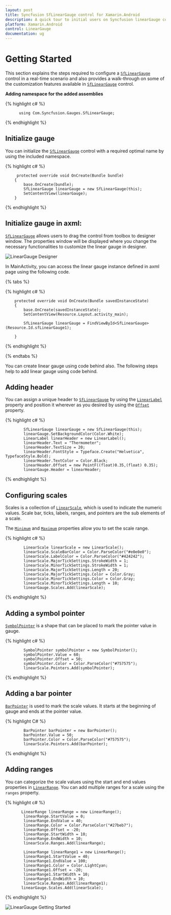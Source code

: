 ```yaml
---
layout: post
title: Syncfusion SfLinearGauge control for Xamarin.Android
description: A quick tour to initial users on Syncfusion linearGauge control for Xamarin.Android platform
platform: Xamarin.Android
control: LinearGauge
documentation: ug
---
```


# Getting Started

This section explains the steps required to configure a [`SfLinearGauge`](https://help.syncfusion.com/cr/cref_files/xamarin-android/Syncfusion.SfGauge.Android~Com.Syncfusion.Gauges.SfLinearGauge.SfLinearGauge.html) control in a real-time scenario and also provides a walk-through on some of the customization features available in [`SfLinearGauge`](https://help.syncfusion.com/cr/cref_files/xamarin-android/Syncfusion.SfGauge.Android~Com.Syncfusion.Gauges.SfLinearGauge.SfLinearGauge.html) control.

**Adding namespace for the added assemblies**

{% highlight c# %}

	      using Com.Syncfusion.Gauges.SfLinearGauge;

{% endhighlight %}

## Initialize gauge

You can initialize the [`SfLinearGauge`](https://help.syncfusion.com/cr/cref_files/xamarin-android/Syncfusion.SfGauge.Android~Com.Syncfusion.Gauges.SfLinearGauge.SfLinearGauge.html) control with a required optimal name by using the included namespace.

{% highlight c# %}

		 protected override void OnCreate(Bundle bundle)
        {
            base.OnCreate(bundle);
            SfLinearGauge linearGauge = new SfLinearGauge(this);        
            SetContentView(linearGauge);
        }

{% endhighlight %}

## Initialize gauge in axml:

[`SfLinearGauge`](https://help.syncfusion.com/cr/cref_files/xamarin-android/Syncfusion.SfGauge.Android~Com.Syncfusion.Gauges.SfLinearGauge.SfLinearGauge.html) allows users to drag the control from toolbox to designer window. The properties window will be displayed where you change the necessary functionalities to customize the linear gauge in designer.

![LinearGauge Designer](getting-started_images/designer.gif)

In MainActivity, you can access the linear gauge instance defined in axml page using the following code.

{% tabs %}

{% highlight c# %}

        protected override void OnCreate(Bundle savedInstanceState)
        {
            base.OnCreate(savedInstanceState);
            SetContentView(Resource.Layout.activity_main);

            SfLinearGauge linearGauge = FindViewById<SfLinearGauge>(Resource.Id.sfLinearGauge1);

        }

{% endhighlight %}

{% endtabs %}

You can create linear gauge using code behind also. The following steps help to add linear gauge using code behind.

## Adding header

You can assign a unique header to [`SfLinearGauge`](https://help.syncfusion.com/cr/cref_files/xamarin-android/Syncfusion.SfGauge.Android~Com.Syncfusion.Gauges.SfLinearGauge.SfLinearGauge.html) by using the [`LinearLabel`](https://help.syncfusion.com/cr/cref_files/xamarin-android/Syncfusion.SfGauge.Android~Com.Syncfusion.Gauges.SfLinearGauge.LinearLabel.html) property and position it wherever as you desired by using the [`Offset`](https://help.syncfusion.com/cr/cref_files/xamarin-android/Syncfusion.SfGauge.Android~Com.Syncfusion.Gauges.SfLinearGauge.LinearLabel~Offset.html) property.

{% highlight c# %}

		    SfLinearGauge linearGauge = new SfLinearGauge(this);
            linearGauge.SetBackgroundColor(Color.White);
            LinearLabel linearHeader = new LinearLabel();
            linearHeader.Text = "Thermometer";
            linearHeader.TextSize = 20;
            linearHeader.FontStyle = Typeface.Create("Helvetica", TypefaceStyle.Bold);
            linearHeader.TextColor = Color.Black;
            linearHeader.Offset = new PointF((float)0.35,(float) 0.35);
            linearGauge.Header = linearHeader;

{% endhighlight %}

## Configuring scales

Scales is a collection of [`LinearScale`](https://help.syncfusion.com/cr/cref_files/xamarin-android/Syncfusion.SfGauge.Android~Com.Syncfusion.Gauges.SfLinearGauge.LinearScale.html), which is used to indicate the numeric values. Scale bar, ticks, labels, ranges, and pointers are the sub elements of a scale. 

The [`Minimum`](https://help.syncfusion.com/cr/cref_files/xamarin-android/Syncfusion.SfGauge.Android~Com.Syncfusion.Gauges.SfLinearGauge.LinearScale~Minimum.html) and [`Maximum`](https://help.syncfusion.com/cr/cref_files/xamarin-android/Syncfusion.SfGauge.Android~Com.Syncfusion.Gauges.SfLinearGauge.LinearScale~Maximum.html) properties allow you to set the scale range.

{% highlight c# %}

	        LinearScale linearScale = new LinearScale();
            linearScale.ScaleBarColor = Color.ParseColor("#e0e0e0");
            linearScale.LabelColor = Color.ParseColor("#424242");
            linearScale.MajorTickSettings.StrokeWidth = 1;
            linearScale.MinorTickSettings.StrokeWidth = 1;
            linearScale.MajorTickSettings.Length = 20;
            linearScale.MajorTickSettings.Color = Color.Gray;
            linearScale.MinorTickSettings.Color = Color.Gray;
            linearScale.MinorTickSettings.Length = 10;
            linearGauge.Scales.Add(linearScale);
	
{% endhighlight %}

## Adding a symbol pointer

[`SymbolPointer`](https://help.syncfusion.com/cr/cref_files/xamarin-android/Syncfusion.SfGauge.Android~Com.Syncfusion.Gauges.SfLinearGauge.SymbolPointer.html) is a shape that can be placed to mark the pointer value in gauge.

{% highlight c# %}

	        SymbolPointer symbolPointer = new SymbolPointer();
            symbolPointer.Value = 60;
            symbolPointer.Offset = 50;
            symbolPointer.Color = Color.ParseColor("#757575");
            linearScale.Pointers.Add(symbolPointer);

{% endhighlight %}

## Adding a bar pointer

[`BarPointer`](https://help.syncfusion.com/cr/cref_files/xamarin-android/Syncfusion.SfGauge.Android~Com.Syncfusion.Gauges.SfLinearGauge.BarPointer.html) is used to mark the scale values. It starts at the beginning of gauge and ends at the pointer value.

{% highlight C# %}

		    BarPointer barPointer = new BarPointer();
            barPointer.Value = 50;
            barPointer.Color = Color.ParseColor("#757575");
            linearScale.Pointers.Add(barPointer);
	
{% endhighlight %}

## Adding ranges

You can categorize the scale values using the start and end values properties in [`LinearRange`](https://help.syncfusion.com/cr/cref_files/xamarin-android/Syncfusion.SfGauge.Android~Com.Syncfusion.Gauges.SfLinearGauge.LinearRange.html). You can add multiple ranges for a scale using the `ranges` property.

{% highlight c# %}    
	
		   LinearRange linearRange = new LinearRange();
            linearRange.StartValue = 0;
            linearRange.EndValue = 40;
            linearRange.Color = Color.ParseColor("#27beb7");
            linearRange.Offset = -20;
            linearRange.StartWidth = 10;
            linearRange.EndWidth = 10;
            linearScale.Ranges.Add(linearRange);

            LinearRange linearRange1 = new LinearRange();
            linearRange1.StartValue = 40;
            linearRange1.EndValue = 100;
            linearRange1.Color = Color.LightCyan;
            linearRange1.Offset = -20;
            linearRange1.StartWidth = 10;
            linearRange1.EndWidth = 10;
            linearScale.Ranges.Add(linearRange1);
           linearGauge.Scales.Add(linearScale);

{% endhighlight %}

![LinearGauge Getting Started](getting-started_images/getting-started.png)



